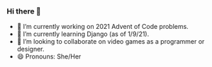 ### Hi there 👋

- 🔭 I’m currently working on 2021 Advent of Code problems.
- 🌱 I’m currently learning Django (as of 1/9/21).
- 👯 I’m looking to collaborate on video games as a programmer or designer.
- 😄 Pronouns: She/Her

<!--
**bakenshake/bakenshake** is a ✨ _special_ ✨ repository because its `README.md` (this file) appears on your GitHub profile.

Here are some ideas to get you started:

- 🔭 I’m currently working on ...
- 🌱 I’m currently learning ...
- 👯 I’m looking to collaborate on ...
- 🤔 I’m looking for help with ...
- 💬 Ask me about ...
- 📫 How to reach me: ...
- 😄 Pronouns: ...
- ⚡ Fun fact: ...
-->
